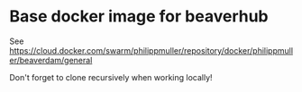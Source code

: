 # Base docker image for beaverhub

See https://cloud.docker.com/swarm/philippmuller/repository/docker/philippmuller/beaverdam/general

Don't forget to clone recursively when working locally!


